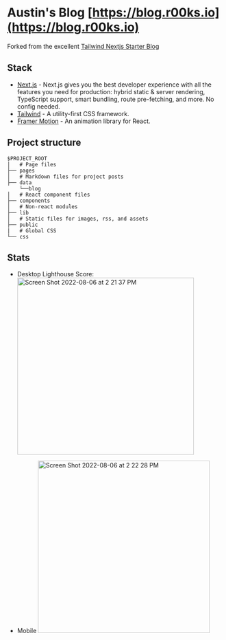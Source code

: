 # Austin's Blog [https://blog.r00ks.io](https://blog.r00ks.io)

Forked from the excellent [Tailwind Nextjs Starter Blog](https://github.com/timlrx/tailwind-nextjs-starter-blog)

## Stack

- [Next.js](https://nextjs.org/) - Next.js gives you the best developer experience with all the features you need for production: hybrid static & server rendering, TypeScript support, smart bundling, route pre-fetching, and more. No config needed.
- [Tailwind](https://tailwindcss.com/) - A utility-first CSS framework.
- [Framer Motion](https://www.framer.com/motion/) - An animation library for React.

## Project structure

```
$PROJECT_ROOT
│   # Page files
├── pages
│   # Markdown files for project posts
├── data
    └──blog
│   # React component files
├── components
│   # Non-react modules
├── lib
│   # Static files for images, rss, and assets
├── public
|   # Global CSS
└── css
```

## Stats

- Desktop Lighthouse Score:
  <img width="412" alt="Screen Shot 2022-08-06 at 2 21 37 PM" src="https://user-images.githubusercontent.com/12260975/183263337-3df0264b-e39a-4fd8-9f26-ea21f7616c04.png">

- Mobile
  <img width="401" alt="Screen Shot 2022-08-06 at 2 22 28 PM" src="https://user-images.githubusercontent.com/12260975/183263340-b5bc1362-e86f-478a-9b39-f878952bccd4.png">
